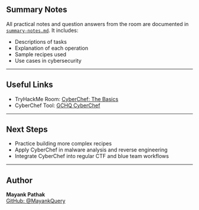 ## Summary Notes

All practical notes and question answers from the room are documented in [`summary-notes.md`](https://github.com/MayankQuery/tryhackme-writeups/blob/main/cyberchef-the-baiscs/summary-notes.md). It includes:

- Descriptions of tasks
- Explanation of each operation
- Sample recipes used
- Use cases in cybersecurity

---

## Useful Links

- TryHackMe Room: [CyberChef: The Basics](https://tryhackme.com/room/cyberchefbasic)
- CyberChef Tool: [GCHQ CyberChef](https://gchq.github.io/CyberChef/)

---

## Next Steps

- Practice building more complex recipes
- Apply CyberChef in malware analysis and reverse engineering
- Integrate CyberChef into regular CTF and blue team workflows

---

## Author

**Mayank Pathak**  
[GitHub: @MayankQuery](https://github.com/MayankQuery)

